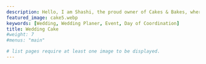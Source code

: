 ```yaml
---
description: Hello, I am Shashi, the proud owner of Cakes & Bakes, where every sweet creation tells a story of resilience and passion. My journey began amidst the whirlwind of postpartum depression, where the kitchen became my sanctuary and baking, my lifeline. Starting with simple treats for my children, I soon found solace in experimenting with recipes, infusing them with the vibrant flavors of my Indian heritage. Driven by a deep yearning for the tastes of home and a lack of similar offerings in my community, I set out to create something unique – Indian fusion desserts that blended traditional flavors with modern techniques. With each batch, I discovered not only a way to heal but also an untapped talent for crafting mouthwatering delights that captured the essence of my culture. Today, as the heart and soul behind Cakes & Bakes, I continue to share my love for Indian fusion desserts with a growing community of customers. My style of baking is clean and minimalistic, but I also cater to whatever the Bride wants and always up for a good challenge. Go to Instagram for [more](@kkbakes2024)
featured_image: cake5.webp
keywords: [Wedding, Wedding Planer, Event, Day of Coordination]
title: Wedding Cake
#weight: 7
#menus: "main"

# list pages require at least one image to be displayed.
---
```

